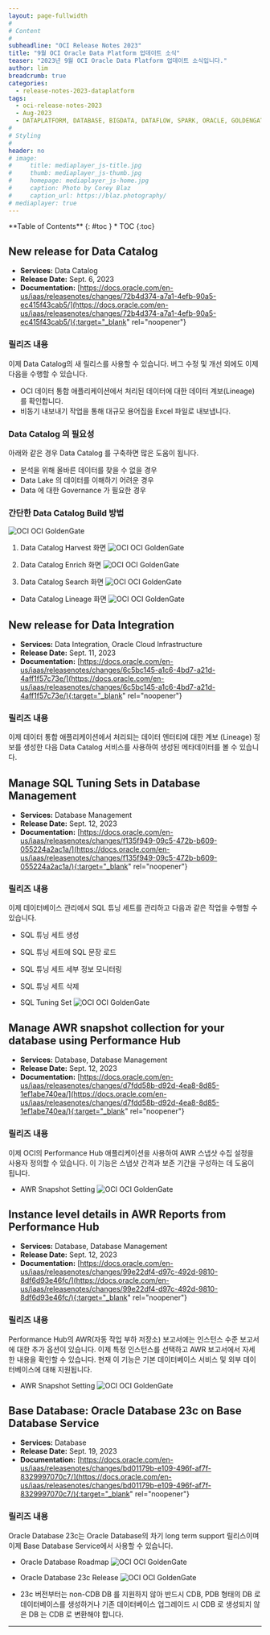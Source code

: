 ```yaml
---
layout: page-fullwidth
#
# Content
#
subheadline: "OCI Release Notes 2023"
title: "9월 OCI Oracle Data Platform 업데이트 소식"
teaser: "2023년 9월 OCI Oracle Data Platform 업데이트 소식입니다."
author: lim
breadcrumb: true
categories:
  - release-notes-2023-dataplatform
tags:
  - oci-release-notes-2023
  - Aug-2023
  - DATAPLATFORM, DATABASE, BIGDATA, DATAFLOW, SPARK, ORACLE, GOLDENGATE
#
# Styling
#
header: no
# image:
#     title: mediaplayer_js-title.jpg
#     thumb: mediaplayer_js-thumb.jpg
#     homepage: mediaplayer_js-home.jpg
#     caption: Photo by Corey Blaz
#     caption_url: https://blaz.photography/
# mediaplayer: true
---
```


<div class="panel radius" markdown="1">
**Table of Contents**
{: #toc }
*  TOC
{:toc}
</div>

## New release for Data Catalog 
* **Services:** Data Catalog
* **Release Date:** Sept. 6, 2023
* **Documentation:** [https://docs.oracle.com/en-us/iaas/releasenotes/changes/72b4d374-a7a1-4efb-90a5-ec415f43cab5/](https://docs.oracle.com/en-us/iaas/releasenotes/changes/72b4d374-a7a1-4efb-90a5-ec415f43cab5/){:target="_blank" rel="noopener"}

### 릴리즈 내용

이제 Data Catalog의 새 릴리스를 사용할 수 있습니다. 버그 수정 및 개선 외에도 이제 다음을 수행할 수 있습니다.

- OCI 데이터 통합 애플리케이션에서 처리된 데이터에 대한 데이터 계보(Lineage) 를 확인합니다.
- 비동기 내보내기 작업을 통해 대규모 용어집을 Excel 파일로 내보냅니다. 

### Data Catalog 의 필요성

아래와 같은 경우 Data Catalog 를 구축하면 많은 도움이 됩니다.
- 분석을 위해 올바른 데이터를 찾을 수 없을 경우
- Data Lake 의 데이터를 이해하기 어려운 경우
- Data 에 대한 Governance 가 필요한 경우

### 간단한 Data Catalog Build 방법
  ![OCI OCI GoldenGate](/assets/img/dataplatform/2023/release_note/202309/oci_data_catalog_build_step.png)

1. Data Catalog Harvest 화면
  ![OCI OCI GoldenGate](/assets/img/dataplatform/2023/release_note/202309/oci_data_catalog_harvest.png)

2. Data Catalog Enrich 화면
  ![OCI OCI GoldenGate](/assets/img/dataplatform/2023/release_note/202309/oci_data_catalog_enrich.png)

3. Data Catalog Search 화면
  ![OCI OCI GoldenGate](/assets/img/dataplatform/2023/release_note/202309/oci_data_catalog_search.png)

* Data Catalog Lineage 화면
  ![OCI OCI GoldenGate](/assets/img/dataplatform/2023/release_note/202309/oci_data_catalog_lineage.png)

## New release for Data Integration 
* **Services:** Data Integration, Oracle Cloud Infrastructure
* **Release Date:** Sept. 11, 2023
* **Documentation:** [https://docs.oracle.com/en-us/iaas/releasenotes/changes/6c5bc145-a1c6-4bd7-a21d-4aff1f57c73e/](https://docs.oracle.com/en-us/iaas/releasenotes/changes/6c5bc145-a1c6-4bd7-a21d-4aff1f57c73e/){:target="_blank" rel="noopener"}

### 릴리즈 내용
이제 데이터 통합 애플리케이션에서 처리되는 데이터 엔터티에 대한 계보 (Lineage) 정보를 생성한 다음 Data Catalog 서비스를 사용하여 생성된 메타데이터를 볼 수 있습니다.

## Manage SQL Tuning Sets in Database Management
* **Services:** Database Management
* **Release Date:** Sept. 12, 2023
* **Documentation:** [https://docs.oracle.com/en-us/iaas/releasenotes/changes/f135f949-09c5-472b-b609-055224a2ac1a/](https://docs.oracle.com/en-us/iaas/releasenotes/changes/f135f949-09c5-472b-b609-055224a2ac1a/){:target="_blank" rel="noopener"}

### 릴리즈 내용
이제 데이터베이스 관리에서 SQL 튜닝 세트를 관리하고 다음과 같은 작업을 수행할 수 있습니다.
- SQL 튜닝 세트 생성
- SQL 튜닝 세트에 SQL 문장 로드
- SQL 튜닝 세트 세부 정보 모니터링
- SQL 튜닝 세트 삭제

- SQL Tuning Set
  ![OCI OCI GoldenGate](/assets/img/dataplatform/2023/release_note/202309/oci_mgmt_sql_tuning_set.png)

## Manage AWR snapshot collection for your database using Performance Hub
* **Services:** Database, Database Management
* **Release Date:** Sept. 12, 2023
* **Documentation:** [https://docs.oracle.com/en-us/iaas/releasenotes/changes/d7fdd58b-d92d-4ea8-8d85-1ef1abe740ea/](https://docs.oracle.com/en-us/iaas/releasenotes/changes/d7fdd58b-d92d-4ea8-8d85-1ef1abe740ea/){:target="_blank" rel="noopener"}

### 릴리즈 내용
이제 OCI의 Performance Hub 애플리케이션을 사용하여 AWR 스냅샷 수집 설정을 사용자 정의할 수 있습니다. 이 기능은 스냅샷 간격과 보존 기간을 구성하는 데 도움이 됩니다. 

- AWR Snapshot Setting
  ![OCI OCI GoldenGate](/assets/img/dataplatform/2023/release_note/202309/oci_mgmt_awr_setting.png)


## Instance level details in AWR Reports from Performance Hub
* **Services:** Database, Database Management
* **Release Date:** Sept. 12, 2023
* **Documentation:** [https://docs.oracle.com/en-us/iaas/releasenotes/changes/99e22df4-d97c-492d-9810-8df6d93e46fc/](https://docs.oracle.com/en-us/iaas/releasenotes/changes/99e22df4-d97c-492d-9810-8df6d93e46fc/){:target="_blank" rel="noopener"}

### 릴리즈 내용
Performance Hub의 AWR(자동 작업 부하 저장소) 보고서에는 인스턴스 수준 보고서에 대한 추가 옵션이 있습니다. 이제 특정 인스턴스를 선택하고 AWR 보고서에서 자세한 내용을 확인할 수 있습니다. 현재 이 기능은 기본 데이터베이스 서비스 및 외부 데이터베이스에 대해 지원됩니다.

- AWR Snapshot Setting
  ![OCI OCI GoldenGate](/assets/img/dataplatform/2023/release_note/202309/oci_mgmt_perf_hub_instance_level_awr.png)


## Base Database: Oracle Database 23c on Base Database Service 
* **Services:** Database
* **Release Date:** Sept. 19, 2023
* **Documentation:** [https://docs.oracle.com/en-us/iaas/releasenotes/changes/bd01179b-e109-496f-af7f-8329997070c7/](https://docs.oracle.com/en-us/iaas/releasenotes/changes/bd01179b-e109-496f-af7f-8329997070c7/){:target="_blank" rel="noopener"}

### 릴리즈 내용
Oracle Database 23c는 Oracle Database의 차기 long term support 릴리스이며 이제 Base Database Service에서 사용할 수 있습니다.
- Oracle Database Roadmap
  ![OCI OCI GoldenGate](/assets/img/dataplatform/2023/release_note/202309/oci_database_23c_roadmap.png)

- Oracle Database 23c Release
  ![OCI OCI GoldenGate](/assets/img/dataplatform/2023/release_note/202309/oci_database_23c_new_features.png)

- 23c 버전부터는 non-CDB DB 를 지원하지 않아 반드시 CDB, PDB 형태의 DB 로 데이터베이스를 생성하거나 기존 데이터베이스 업그레이드 시 CDB 로 생성되지 않은 DB 는 CDB 로 변환해야 합니다.

---
